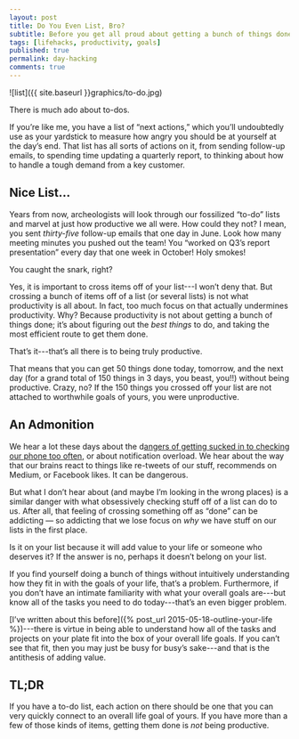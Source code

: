 ```yaml
---
layout: post
title: Do You Even List, Bro?
subtitle: Before you get all proud about getting a bunch of things done, take a minute to ask yourself a few questions.
tags: [lifehacks, productivity, goals]
published: true
permalink: day-hacking
comments: true
---
```

![list]({{ site.baseurl }}graphics/to-do.jpg)


There is much ado about to-dos.

If you’re like me, you have a list of “next actions,” which you’ll undoubtedly
use as your yardstick to measure how angry you should be at yourself at the
day’s end. That list has all sorts of actions on it, from sending follow-up
emails, to spending time updating a quarterly report, to thinking about how to
handle a tough demand from a key customer.

## Nice List…

Years from now, archeologists will look through our fossilized “to-do” lists and
marvel at just how productive we all were. How could they not? I mean, you sent
*thirty-five* follow-up emails that one day in June. Look how many meeting
minutes you pushed out the team! You “worked on Q3’s report presentation” every
day that one week in October! Holy smokes!

You caught the snark, right?

Yes, it is important to cross items off of your list---I won’t deny that. But
crossing a bunch of items off of a list (or several lists) is not what
productivity is all about. In fact, too much focus on that actually undermines
productivity. Why? Because productivity is not about getting a bunch of things
done; it’s about figuring out the *best things* to do, and taking the most
efficient route to get them done.

That’s it---that’s all there is to being truly productive.

That means that you can get 50 things done today, tomorrow, and the next day
(for a grand total of 150 things in 3 days, you beast, you!!) without being
productive. Crazy, no? If the 150 things you crossed off your list are not
attached to worthwhile goals of yours, you were unproductive.

## An Admonition

We hear a lot these days about the d[angers of getting sucked in to checking our
phone too
often](https://medium.com/hi-my-name-is-jon/i-want-to-look-at-people-not-screens-81c42e19beff#.uf7ibt48u),
or about notification overload. We hear about the way that our brains react to
things like re-tweets of our stuff, recommends on Medium, or Facebook likes. It
can be dangerous.

But what I don’t hear about (and maybe I’m looking in the wrong places) is a
similar danger with what obsessively checking stuff off of a list can do to us.
After all, that feeling of crossing something off as “done” can be addicting —
so addicting that we lose focus on *why* we have stuff on our lists in the first
place.

Is it on your list because it will add value to your life or someone who
deserves it? If the answer is no, perhaps it doesn’t belong on your list.

If you find yourself doing a bunch of things without intuitively understanding
how they fit in with the goals of your life, that’s a problem. Furthermore, if
you don’t have an intimate familiarity with what your overall goals are---but
know all of the tasks you need to do today---that’s an even bigger problem.

[I’ve written about this
before]({% post_url 2015-05-18-outline-your-life %})---there is virtue in being able to understand how all of the tasks and projects
on your plate fit into the box of your overall life goals. If you can’t see that
fit, then you may just be busy for busy’s sake---and that is the antithesis of
adding value.

## TL;DR

If you have a to-do list, each action on there should be one that you can very
quickly connect to an overall life goal of yours. If you have more than a few of
those kinds of items, getting them done is *not* being productive.

